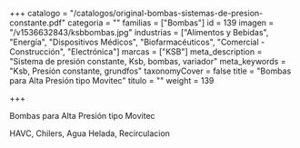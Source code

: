 +++
catalogo = "/catalogos/original-bombas-sistemas-de-presion-constante.pdf"
categoria = ""
familias = ["Bombas"]
id = 139
imagen = "/v1536632843/ksbbombas.jpg"
industrias = ["Alimentos y Bebidas", "Energía", "Dispositivos Médicos", "Biofarmacéuticos", "Comercial - Construcción", "Electrónica"]
marcas = ["KSB"]
meta_description = "Sistema de presión constante, Ksb, bombas, variador"
meta_keywords = "Ksb, Presión constante, grundfos"
taxonomyCover = false
title = "Bombas para Alta Presión tipo Movitec"
titulo = ""
weight = 139

+++
<p>Bombas para Alta Presión tipo Movitec</p>
<p>HAVC, Chilers, Agua Helada, Recirculacion </p>